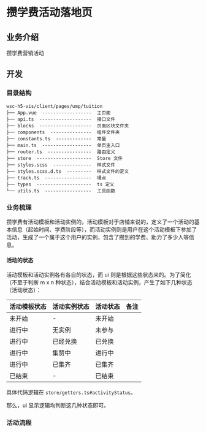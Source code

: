 # 攒学费活动落地页


## 业务介绍

攒学费营销活动

## 开发


### 目录结构

``` plaintext
wsc-h5-vis/client/pages/ump/tuition
├── App.vue  ------------------  主页面
├── api.ts  -------------------  接口文件
├── blocks  -------------------  页面区块文件夹
├── components  ---------------  组件文件夹
├── constants.ts  -------------  常量
├── main.ts  ------------------  单页主入口
├── router.ts  ----------------  路由定义
├── store  --------------------  Store 文件
├── styles.scss  --------------  样式文件
├── styles.scss.d.ts  ---------  样式文件的定义
├── track.ts  -----------------  埋点
├── types  --------------------  ts 定义
└── utils.ts  -----------------  工具函数
```

### 业务梳理

攒学费有活动模板和活动实例的，活动模板对于店铺来说的，定义了一个活动的基本信息（起始时间、学费阶段等），而活动实例则是用户在这个活动模板下参加了活动，生成了一个属于这个用户的实例，包含了攒到的学费、助力了多少人等信息。

#### 活动的状态

活动模板和活动实例各有各自的状态，而 ui 则是根据这些状态来的。为了简化（不至于判断 m x n 种状态），结合活动模板和活动实例，产生了如下几种状态（活动状态）：

| 活动模板状态 | 活动实例状态 | 活动状态 | 备注 |
| ------------ | ------------ | -------- | ---- |
| 未开始       | -            | 未开始   |      |
| 进行中       | 无实例       | 未参与   |      |
| 进行中       | 已经兑换     | 已兑换   |      |
| 进行中       | 集赞中       | 进行中   |      |
| 进行中       | 已集齐       | 已集齐   |      |
| 已结束       | -            | 已结束   |      |

具体代码逻辑在 `store/getters.ts#activityStatus`。

那么，ui 显示逻辑均判断这几种状态即可。



### 活动流程






